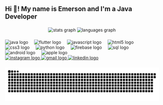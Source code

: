 <h2 align="left">Hi 👋! My name is Emerson and I'm a Java Developer </h2>

###

<div align="center">
  <img src="https://github-readme-stats.vercel.app/api?username=edellazzari&hide_title=false&hide_rank=false&show_icons=true&include_all_commits=true&count_private=true&disable_animations=false&theme=dracula&locale=en&hide_border=false" height="150" alt="stats graph"  />
  <img src="https://github-readme-stats.vercel.app/api/top-langs?username=edellazzari&locale=en&hide_title=false&layout=compact&card_width=320&langs_count=5&theme=dracula&hide_border=false" height="150" alt="languages graph"  />
</div>

###

<div align="left">
  <div>
    <img src="https://cdn.jsdelivr.net/gh/devicons/devicon@latest/icons/java/java-original-wordmark.svg" height="30" alt="java logo" />
    <img width="12" />
    <img src="https://cdn.jsdelivr.net/gh/devicons/devicon@latest/icons/flutter/flutter-original.svg" height="30" alt="flutter logo" />
    <img width="12" />
    <img src="https://cdn.jsdelivr.net/gh/devicons/devicon/icons/javascript/javascript-original.svg" height="30" alt="javascript logo" />
    <img width="12" />
    <img src="https://cdn.jsdelivr.net/gh/devicons/devicon/icons/html5/html5-original.svg" height="30" alt="html5 logo" />
    <img width="12" />
    <img src="https://cdn.jsdelivr.net/gh/devicons/devicon/icons/css3/css3-original.svg" height="30" alt="css3 logo" />
    <img width="12" />
    <img src="https://cdn.jsdelivr.net/gh/devicons/devicon/icons/python/python-original.svg" height="30" alt="python logo" />
    <img width="12" />
    <img src="https://cdn.jsdelivr.net/gh/devicons/devicon@latest/icons/firebase/firebase-original-wordmark.svg" height="30" alt="firebase logo" />
    <img width="12" />
    <img src="https://cdn.jsdelivr.net/gh/devicons/devicon@latest/icons/mysql/mysql-original-wordmark.svg" height="30" alt="sql logo" />
    <img width="12" />
    <img src="https://cdn.jsdelivr.net/gh/devicons/devicon@latest/icons/android/android-original.svg" height="30" alt="android logo" />
    <img width="12" />
    <img src="https://cdn.jsdelivr.net/gh/devicons/devicon@latest/icons/apple/apple-original.svg" height="30" alt="apple logo" />
  </div>
  <div>
    <a href="https://www.instagram.com/emerdellazzari" target="_blank">
      <img src="https://img.shields.io/static/v1?message=Instagram&logo=instagram&label=&color=E4405F&logoColor=white&labelColor=&style=for-the-badge" height="35" alt="instagram logo" />
    </a>
    <a href="mailto:e.dellazzari@unoesc.edu.br" target="_blank">
      <img src="https://img.shields.io/static/v1?message=Gmail&logo=gmail&label=&color=D14836&logoColor=white&labelColor=&style=for-the-badge" height="35" alt="gmail logo" />
    </a>
    <a href="https://www.linkedin.com/in/edellazzari" target="_blank">
      <img src="https://img.shields.io/static/v1?message=LinkedIn&logo=linkedin&label=&color=0077B5&logoColor=white&labelColor=&style=for-the-badge" height="35" alt="linkedin logo" />
    </a>
  </div>
</div>

###

<img src="https://raw.githubusercontent.com/edellazzari/edellazzari/output/snake.svg" alt="Snake animation" />

###
